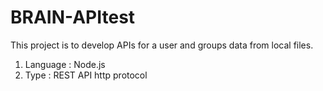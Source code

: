 # BRAIN-APItest
This project is to develop APIs for a user and groups data from local files.

1. Language : Node.js
2. Type     : REST API http protocol



